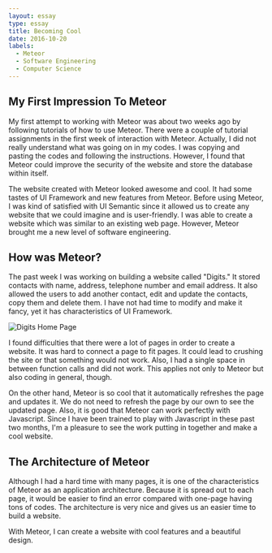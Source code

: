 ```yaml
---
layout: essay
type: essay
title: Becoming Cool
date: 2016-10-20
labels:
  - Meteor
  - Software Engineering
  - Computer Science
---
```


## My First Impression To Meteor

My first attempt to working with Meteor was about two weeks ago by following tutorials of how to use Meteor.  There were a couple of tutorial assignments in the first week of interaction with Meteor.  Actually, I did not really understand what was going on in my codes.  I was copying and pasting the codes and following the instructions.  However, I found that Meteor could improve the security of the website and store the database within itself.

The website created with Meteor looked awesome and cool.  It had some tastes of UI Framework and new features from Meteor.  Before using Meteor, I was kind of satisfied with UI Semantic since it allowed us to create any website that we could imagine and is user-friendly.  I was able to create a website which was similar to an existing web page.  However, Meteor brought me a new level of software engineering.



## How was Meteor?

The past week I was working on building a website called "Digits."  It stored contacts with name, address, telephone number and email address.  It also allowed the users to add another contact, edit and update the contacts, copy them and delete them.  I have not had time to modify and make it fancy, yet it has characteristics of UI Framework.

![Digits Home Page](https://minakodoi.github.io/images/digits_home.png)

I found difficulties that there were a lot of pages in order to create a website.  It was hard to connect a page to fit pages. It could lead to crushing the site or that something would not work.  Also, I had a single space in between function calls and did not work.  This applies not only to Meteor but also coding in general, though. 

On the other hand, Meteor is so cool that it automatically refreshes the page and updates it.  We do not need to refresh the page by our own to see the updated page.  Also, it is good that Meteor can work perfectly with Javascript.  Since I have been trained to play with Javascript in these past two months, I'm a pleasure to see the work putting in together and make a cool website.



## The Architecture of Meteor

Although I had a hard time with many pages, it is one of the characteristics of Meteor as an application architecture.  Because it is spread out to each page, it would be easier to find an error compared with one-page having tons of codes.  The architecture is very nice and gives us an easier time to build a website.

With Meteor, I can create a website with cool features and a beautiful design.
